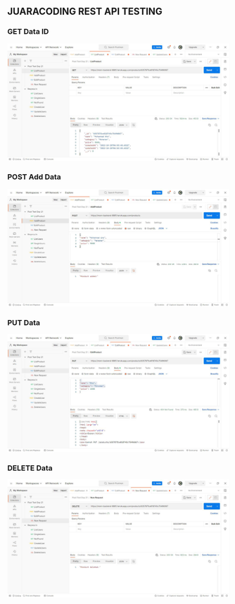 ## JUARACODING REST API TESTING
### GET Data ID
![alt text](screenshot/GetData.png)
### POST Add Data
![alt text](screenshot/AddData.png)
### PUT Data
![alt text](screenshot/EditData.png)
### DELETE Data
![alt text](screenshot/DeleteData.png)
